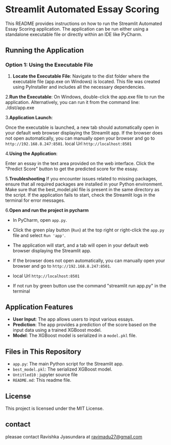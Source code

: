 # Streamlit Automated Essay Scoring

This README provides instructions on how to run the Streamlit Automated Essay Scoring application. The application can be run either using a standalone executable file or directly within an IDE like PyCharm.

## Running the Application

### Option 1: Using the Executable File
1. **Locate the Executable File**:
Navigate to the dist folder where the executable file (app.exe on Windows) is located. This file was created using PyInstaller and includes all the necessary dependencies.

2.**Run the Executable**:
On Windows, double-click the app.exe file to run the application.
Alternatively, you can run it from the command line: ./dist/app.exe

3.**Application Launch**:

Once the executable is launched, a new tab should automatically open in your default web browser displaying the Streamlit app.
If the browser does not open automatically, you can manually open your browser and go to `http://192.168.8.247:8501`.
local Url `http://localhost:8501`

4.**Using the Application**:

Enter an essay in the text area provided on the web interface.
Click the "Predict Score" button to get the predicted score for the essay.

5.**Troubleshooting**
If you encounter issues related to missing packages, ensure that all required packages are installed in your Python environment.
Make sure that the best_model.pkl file is present in the same directory as the script.
If the application fails to start, check the Streamlit logs in the terminal for error messages.

6.**Open and run the project in pycharm**
   - In PyCharm, open `app.py`.
   - Click the green play button (`Run`) at the top right or right-click the `app.py` file and select `Run 'app'`.
   - The application will start, and a tab will open in your default web browser displaying the Streamlit app.
   - If the browser does not open automatically, you can manually open your browser and go to `http://192.168.8.247:8501`.
   - local Url `http://localhost:8501`

   - If not run by green button use the command "streamlit run app.py" in the terminal

## Application Features

- **User Input**: The app allows users to input various essays.
- **Prediction**: The app provides a prediction of the score based on the input data using a trained XGBoost model.
- **Model**: The XGBoost model is serialized in a `model.pkl` file.


## Files in This Repository

- `app.py`: The main Python script for the Streamlit app.
- `best_model.pkl`: The serialized XGBoost model.
- `Untitled10` : jupyter source file
- `README.md`: This readme file.


## License
This project is licensed under the MIT License.

## contact
pleasae contact Ravishka Jyasundara at ravimadu27@gmail.com